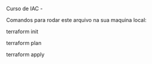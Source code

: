 Curso de IAC - 

Comandos para rodar este arquivo na sua maquina local:

terraform init

terraform plan 

terraform apply
